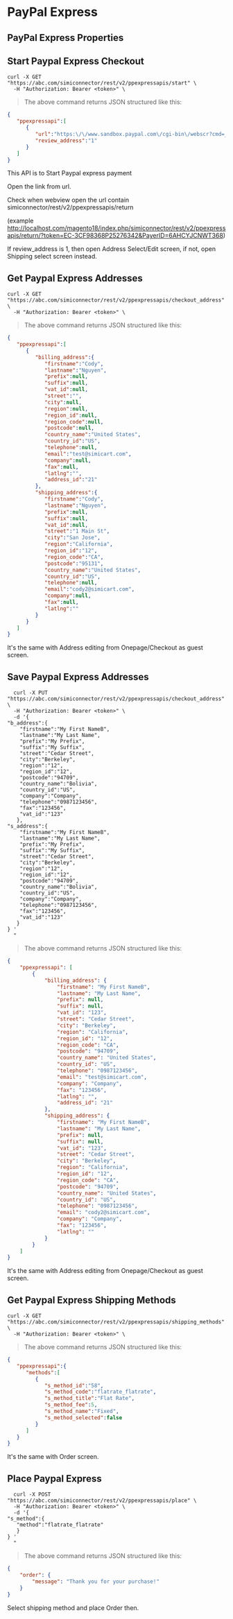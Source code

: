 # PayPal Express

## PayPal Express Properties


## Start Paypal Express Checkout

```shell
curl -X GET "https://abc.com/simiconnector/rest/v2/ppexpressapis/start" \
  -H "Authorization: Bearer <token>" \
```

> The above command returns JSON structured like this:

```json
{  
   "ppexpressapi":[  
      {  
         "url":"https:\/\/www.sandbox.paypal.com\/cgi-bin\/webscr?cmd=_express-checkout&token=EC-4PS62653C2068842V&useraction=commit",
         "review_address":"1"
      }
   ]
}
```
This API is to Start Paypal express payment

Open the link from url.

Check when webview open the url contain simiconnector/rest/v2/ppexpressapis/return

(example http://localhost.com/magento18/index.php/simiconnector/rest/v2/ppexpressapis/return/?token=EC-3CF98368P25276342&PayerID=6AHCYJCNWT368)

If review_address is 1, then open Address Select/Edit screen, if not, open Shipping select screen instead.

## Get Paypal Express Addresses

```shell
curl -X GET "https://abc.com/simiconnector/rest/v2/ppexpressapis/checkout_address" \
  -H "Authorization: Bearer <token>" \
```

> The above command returns JSON structured like this:

```json
{  
   "ppexpressapi":[  
      {  
         "billing_address":{  
            "firstname":"Cody",
            "lastname":"Nguyen",
            "prefix":null,
            "suffix":null,
            "vat_id":null,
            "street":"",
            "city":null,
            "region":null,
            "region_id":null,
            "region_code":null,
            "postcode":null,
            "country_name":"United States",
            "country_id":"US",
            "telephone":null,
            "email":"test@simicart.com",
            "company":null,
            "fax":null,
            "latlng":"",
            "address_id":"21"
         },
         "shipping_address":{  
            "firstname":"Cody",
            "lastname":"Nguyen",
            "prefix":null,
            "suffix":null,
            "vat_id":null,
            "street":"1 Main St",
            "city":"San Jose",
            "region":"California",
            "region_id":"12",
            "region_code":"CA",
            "postcode":"95131",
            "country_name":"United States",
            "country_id":"US",
            "telephone":null,
            "email":"cody2@simicart.com",
            "company":null,
            "fax":null,
            "latlng":""
         }
      }
   ]
}
```
It's the same with Address editing from Onepage/Checkout as guest screen.


## Save Paypal Express Addresses

```shell
  curl -X PUT "https://abc.com/simiconnector/rest/v2/ppexpressapis/checkout_address" \
  -H "Authorization: Bearer <token>" \
  -d '{  
"b_address":{
    "firstname":"My First NameB",
    "lastname":"My Last Name",
    "prefix":"My Prefix",
    "suffix":"My Suffix",
    "street":"Cedar Street",
    "city":"Berkeley",
    "region":"12",
    "region_id":"12",
    "postcode":"94709",
    "country_name":"Bolivia",
    "country_id":"US",
    "company":"Company",
    "telephone":"0987123456",
    "fax":"123456",
    "vat_id":"123"
   },
"s_address":{
    "firstname":"My First NameB",
    "lastname":"My Last Name",
    "prefix":"My Prefix",
    "suffix":"My Suffix",
    "street":"Cedar Street",
    "city":"Berkeley",
    "region":"12",
    "region_id":"12",
    "postcode":"94709",
    "country_name":"Bolivia",
    "country_id":"US",
    "company":"Company",
    "telephone":"0987123456",
    "fax":"123456",
    "vat_id":"123"
   }
} '
  "
```

> The above command returns JSON structured like this:

```json
{
    "ppexpressapi": [
        {
            "billing_address": {
                "firstname": "My First NameB",
                "lastname": "My Last Name",
                "prefix": null,
                "suffix": null,
                "vat_id": "123",
                "street": "Cedar Street",
                "city": "Berkeley",
                "region": "California",
                "region_id": "12",
                "region_code": "CA",
                "postcode": "94709",
                "country_name": "United States",
                "country_id": "US",
                "telephone": "0987123456",
                "email": "test@simicart.com",
                "company": "Company",
                "fax": "123456",
                "latlng": "",
                "address_id": "21"
            },
            "shipping_address": {
                "firstname": "My First NameB",
                "lastname": "My Last Name",
                "prefix": null,
                "suffix": null,
                "vat_id": "123",
                "street": "Cedar Street",
                "city": "Berkeley",
                "region": "California",
                "region_id": "12",
                "region_code": "CA",
                "postcode": "94709",
                "country_name": "United States",
                "country_id": "US",
                "telephone": "0987123456",
                "email": "cody2@simicart.com",
                "company": "Company",
                "fax": "123456",
                "latlng": ""
            }
        }
    ]
}

```
It's the same with Address editing from Onepage/Checkout as guest screen.


## Get Paypal Express Shipping Methods

```shell
curl -X GET "https://abc.com/simiconnector/rest/v2/ppexpressapis/shipping_methods" \
  -H "Authorization: Bearer <token>" \
```

> The above command returns JSON structured like this:

```json
{  
   "ppexpressapi":{  
      "methods":[  
         {  
            "s_method_id":"58",
            "s_method_code":"flatrate_flatrate",
            "s_method_title":"Flat Rate",
            "s_method_fee":5,
            "s_method_name":"Fixed",
            "s_method_selected":false
         }
      ]
   }
}
```
It's the same with Order screen.


## Place Paypal Express

```shell
  curl -X POST "https://abc.com/simiconnector/rest/v2/ppexpressapis/place" \
  -H "Authorization: Bearer <token>" \
  -d '{  
"s_method":{
   "method":"flatrate_flatrate"
   }   
} '
  "
```

> The above command returns JSON structured like this:

```json
{
    "order": {
        "message": "Thank you for your purchase!"
    }
}
```
Select shipping method and place Order then.
